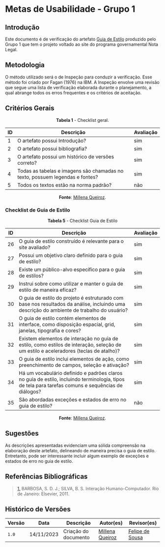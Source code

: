 # Metas de Usabilidade - Grupo 1

## Introdução

Este documento é de verificação do artefato [Guia de Estilo](https://interacao-humano-computador.github.io/2023.2-NotaLegal/analise%20de%20requisitos%20II/guia_de_estilo/) produzido pelo Grupo 1 que tem o projeto voltado ao site do programa governamental Nota Legal.

## Metodologia

O método utilizado será o de Inspeção para conduzir a verificação. Esse método foi criado por Fagan (1976) na IBM. A Inspeção envolve uma revisão que segue uma lista de verificação elaborada durante o planejamento, a qual abrange todos os erros frequentes e os critérios de aceitação.


## Critérios Gerais

<Center>

**Tabela 1** - Checklist geral.

| ID  | Descrição                                                                                              | Avaliação |
| --- | ------------------------------------------------------------------------------------------------------ | --------- | 
| 1   | O artefato possui Introdução?                                                                          |        sim  |
| 2   | O artefato possui bibliografia?                                           |   sim       |
| 3   | O artefato possui um histórico de versões correto? |    sim       |
| 4   | Todas as tabelas e imagens são chamadas no texto, possuem legendas e fontes?                           |     sim      |
| 5   | Todos os textos estão na norma padrão?                                                                 |    não    |

**Fonte**: [Millena Queiroz](https://github.com/millenaqueiroz).

</Center>

### Checklist de Guia de Estilo

<Center>

**Tabela 5** - Checklist Guia de Estilo

| ID  | Descrição                                                                                           | Avaliação |
| --- | --------------------------------------------------------------------------------------------------- | --------- | 
| 26  | O guia de estilo construído é relevante para o site avaliado?                                        | sim   |
| 27  | Possui um objetivo claro definido para o guia de estilo?                                              | sim   |
| 28  | Existe um público-alvo específico para o guia de estilos?                                            | sim   |
| 29  | Instrui sobre como utilizar e manter o guia de estilo de maneira eficaz?                              | sim   |
| 30  | O guia de estilo do projeto é estruturado com base nos resultados da análise, incluindo uma descrição do ambiente de trabalho do usuário? | sim   |
| 31  | O guia de estilo contém elementos de interface, como disposição espacial, grid, janelas, tipografia e cores? | sim   |
| 32  | Existem elementos de interação no guia de estilo, como estilos de interação, seleção de um estilo e aceleradores (teclas de atalho)? | sim   |
| 33  | O guia de estilo inclui elementos de ação, como preenchimento de campos, seleção e ativação?       | sim   |
| 34  | Há um vocabulário definido e padrões claros no guia de estilo, incluindo terminologia, tipos de tela para tarefas comuns e sequências de diálogos? | sim   |
| 35  | São abordadas exceções e estados de erro no guia de estilo?                                          | não   |


**Fonte**: [Millena Queiroz](https://github.com/millenaqueiroz).

</Center>

## Sugestões

As descrições apresentadas evidenciam uma sólida compreensão na elaboração deste artefato, delineando de maneira precisa o guia de estilo. Entretanto, pode ser interessante incluir algum exemplo de exceções e estados de erro no guia de estilo.

## Referências Bibliográficas

> <a id="REF1" href="#anchor_1">1.</a> BARBOSA, S. D. J.; SILVA, B. S. Interação Humano-Computador. Rio de Janeiro: Elsevier, 2011.

## Histórico de Versões

| Versão | Data       | Descrição            | Autor(es)                                     | Revisor(es)                                          |
| ------ | ---------- | -------------------- | --------------------------------------------- | ---------------------------------------------------- |
| `1.0`  | 14/11/2023 | Criação do documento | [Millena Queiroz](https://github.com/millenaqueiroz) |[Felipe de Sousa](https://github.com/fsousac) | 